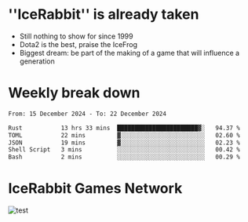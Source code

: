 # ''IceRabbit'' is already taken
- Still nothing to show for since 1999
- Dota2 is the best, praise the IceFrog
- Biggest dream: be part of the making of a game that will influence a generation

# Weekly break down
<!--START_SECTION:waka-->

```txt
From: 15 December 2024 - To: 22 December 2024

Rust           13 hrs 33 mins  ███████████████████████▓░   94.37 %
TOML           22 mins         ▓░░░░░░░░░░░░░░░░░░░░░░░░   02.60 %
JSON           19 mins         ▓░░░░░░░░░░░░░░░░░░░░░░░░   02.23 %
Shell Script   3 mins          ░░░░░░░░░░░░░░░░░░░░░░░░░   00.42 %
Bash           2 mins          ░░░░░░░░░░░░░░░░░░░░░░░░░   00.29 %
```

<!--END_SECTION:waka-->

# IceRabbit Games Network
![test](https://steam-stat.vercel.app/api?profileName=IceRabbit.png)
